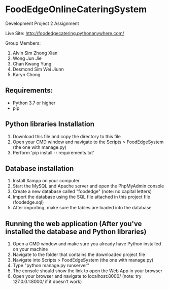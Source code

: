 # FoodEdgeOnlineCateringSystem
Development Project 2 Assignment

Live Site: http://foodedgecatering.pythonanywhere.com/

Group Members:<br />
1. Alvin Sim Zhong Xian <br />
2. Wong Jun Jie <br />
3. Chan Kwang Yung <br />
4. Desmond Sim Wei Jiunn <br />
5. Karyn Chong <br />


## Requirements:
- Python 3.7 or higher
- pip

## Python libraries Installation
1. Download this file and copy the directory to this file
2. Open your CMD window and navigate to the Scripts > FoodEdgeSystem (the one with manage.py)
3. Perform 'pip install -r requirements.txt'

## Database installation
1. Install Xampp on your computer
2. Start the MySQL and Apache server and open the PhpMyAdmin console
3. Create a new database called "foodedge" (note: no capital letters)
4. Import the database using the SQL file attached in this project file (foodedge.sql)
5. After importing, make sure the tables are loaded into the database


## Running the web application (After you've installed the database and Python libraries)

1. Open a CMD window and make sure you already have Python installed on your machine
2. Navigate to the folder that contains the downloaded project file
3. Navigate into Scripts > FoodEdgeSystem (the one with manage.py)
4. Type "python manage.py runserver"
5. The console should show the link to open the Web App in your browser
6. Open your browser and navigate to localhost:8000/ (note: try 127.0.0.1:8000/ if it doesn't work)
